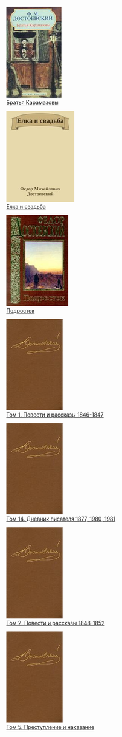 ![](Братья%20Карамазовы.jpg)  
[Братья Карамазовы](Братья%20Карамазовы)

![](Елка%20и%20свадьба.jpg)  
[Елка и свадьба](Елка%20и%20свадьба)

![](Подросток.jpg)  
[Подросток](Подросток)

![](Том%201.%20Повести%20и%20рассказы%201846-1847.jpg)  
[Том 1. Повести и рассказы 1846-1847](Том%201.%20Повести%20и%20рассказы%201846-1847)

![](Том%2014.%20Дневник%20писателя%201877,%201980,%201981.jpg)  
[Том 14. Дневник писателя 1877, 1980, 1981](Том%2014.%20Дневник%20писателя%201877,%201980,%201981)

![](Том%202.%20Повести%20и%20рассказы%201848-1852.jpg)  
[Том 2. Повести и рассказы 1848-1852](Том%202.%20Повести%20и%20рассказы%201848-1852)

![](Том%205.%20Преступление%20и%20наказание.jpg)  
[Том 5. Преступление и наказание](Том%205.%20Преступление%20и%20наказание)
